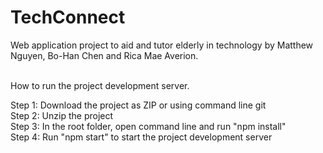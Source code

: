 # TechConnect
Web application project to aid and tutor elderly in technology by Matthew Nguyen, Bo-Han Chen and Rica Mae Averion.<br /><br />

How to run the project development server. <br />

Step 1: Download the project as ZIP or using command line git<br />
Step 2: Unzip the project<br />
Step 3: In the root folder, open command line and run "npm install"<br />
Step 4: Run "npm start" to start the project development server <br />
